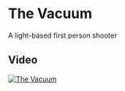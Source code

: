 # The Vacuum
A light-based first person shooter

## Video
[![The Vacuum](https://i.imgur.com/kXkFRPw.png)](https://youtu.be/EXOBFE3_gxg "The Vacuum")
